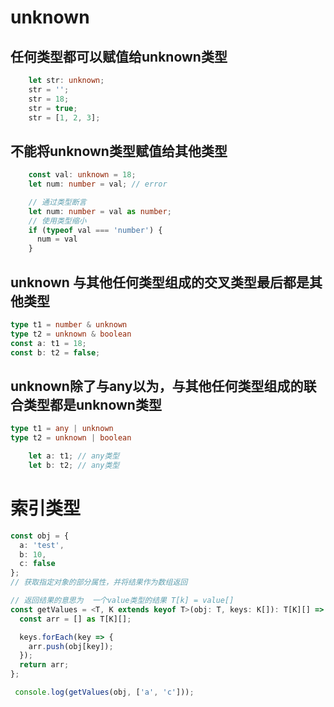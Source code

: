 # unknown
## 任何类型都可以赋值给unknown类型
   
```typescript
    let str: unknown;
    str = '';
    str = 18;
    str = true;
    str = [1, 2, 3];
```
## 不能将unknown类型赋值给其他类型

```typescript
    const val: unknown = 18;
    let num: number = val; // error

    // 通过类型断言
    let num: number = val as number;
    // 使用类型缩小
    if (typeof val === 'number') {
      num = val
    }
```

## unknown 与其他任何类型组成的交叉类型最后都是其他类型
```typescript
type t1 = number & unknown
type t2 = unknown & boolean
const a: t1 = 18;
const b: t2 = false;
```

## unknown除了与any以为，与其他任何类型组成的联合类型都是unknown类型
```typescript
type t1 = any | unknown
type t2 = unknown | boolean

    let a: t1; // any类型
    let b: t2; // any类型
```

# 索引类型
```typescript
const obj = {
  a: 'test',
  b: 10,
  c: false
};
// 获取指定对象的部分属性，并将结果作为数组返回

// 返回结果的意思为  一个value类型的结果 T[k] = value[]
const getValues = <T, K extends keyof T>(obj: T, keys: K[]): T[K][] => {
  const arr = [] as T[K][];

  keys.forEach(key => {
    arr.push(obj[key]);
  });
  return arr;
};

 console.log(getValues(obj, ['a', 'c']));
```

